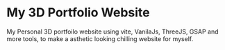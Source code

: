 # My 3D Portfolio Website
My Personal 3D portfoilo website using vite, VanilaJs, ThreeJS, GSAP and more tools, to make a asthetic looking chilling website for myself.
